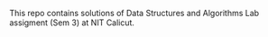 This repo contains solutions of Data Structures and Algorithms Lab assigment (Sem 3) at NIT Calicut.